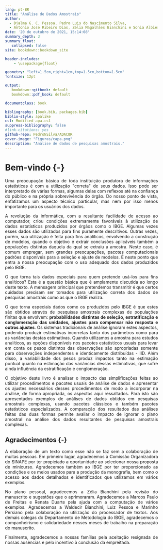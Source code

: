 ```yaml
--- 
lang: pt-BR
title: "Análise de Dados Amostrais"
author: 
  - Djalma G. C. Pessoa, Pedro Luis do Nascimento Silva,
  - Antonio José Ribeiro Dias, Zélia Magalhães Bianchini e Sonia Albieri
date: '20 de outubro de 2021, 15:14:08'
summary_depth: 3
summary_float:
   collapsed: false
site: bookdown::bookdown_site

header-includes:
    - \usepackage{float}

geometry: "left=1.5cm,right=1cm,top=1.5cm,bottom=1.5cm"
fontsize: 12pt

output:
   bookdown::gitbook: default
   bookdown::pdf_book: default

documentclass: book          

bibliography: [book.bib, packages.bib]
biblio-style: apalike
csl: Modified-apa.csl
suppress-bibliography: false
#link-citations: yes
github-repo: PedroNSilva/ADACOR
cover-image: "Figuras/capa.png"
description: "Análise de dados de pesquisas amostrais."
---
```


# Bem-vindo {-}
<div style="text-align: justify">
Uma preocupação básica de toda instituição produtora de informações estatísticas é com a utilização "correta" de seus dados. Isso pode ser interpretado de várias formas, algumas delas com reflexos até na confiança do público e na
própria sobrevivência do órgão. Do nosso ponto de vista, enfatizamos um aspecto
técnico particular, mas nem por isso menos importante para os usuários dos dados.

A revolução da informática, com a resultante facilidade de acesso ao computador, criou condições extremamente favoráveis à utilização de dados estatísticos produzidos por órgãos como o IBGE. Algumas vezes esses dados são utilizados para fins puramente descritivos. Outras vezes, porém, sua utilização é feita para fins analíticos, envolvendo a construção de modelos, quando o objetivo é extrair conclusões aplicáveis também a populações distintas daquela da qual se extraiu a amostra. Neste caso, é comum empregar, sem grandes preocupações, pacotes
computacionais padrões disponíveis para a seleção e ajuste de modelos. É neste ponto que entra a nossa preocupação com o uso adequado dos dados produzidos pelo IBGE.

O que torna tais dados especiais para quem pretende usá-los para fins
analíticos? Esta é a questão básica que é amplamente discutida ao longo deste texto. A mensagem principal que pretendemos transmitir é que certos cuidados precisam ser tomados para utilização correta dos dados de pesquisas amostrais como as que o IBGE realiza.

O que torna especiais dados como os produzidos pelo IBGE é que estes são obtidos através de pesquisas amostrais complexas de populações finitas que envolvem: **probabilidades distintas de seleção, estratificação e conglomeração das unidades, ajustes para compensar não resposta e outros ajustes**. Os sistemas
tradicionais de análise ignoram estes aspectos, podendo produzir estimativas incorretas tanto dos parâmetros como para as variâncias destas estimativas. Quando utilizamos a amostra para estudos analíticos, as opções disponíveis nos pacotes estatísticos usuais para levar em conta os pesos distintos das observações são apropriadas somente para observações independentes e identicamente distribuídas - IID. Além disso, a variabilidade dos pesos produz
impactos tanto na estimação pontual quanto na estimação das variâncias dessas estimativas, que sofre ainda influência da estratificação e conglomeração.

O objetivo deste livro é analisar o impacto das simplificações feitas ao utilizar procedimentos e pacotes usuais de análise de dados e apresentar os ajustes necessários desses procedimentos de modo a incorporar na análise, de forma apropriada, os aspectos aqui ressaltados. Para isto são apresentados exemplos de análises de dados obtidos em pesquisas amostrais complexas, usando pacotes clássicos e também pacotes estatísticos especializados. A comparação
dos resultados das análises feitas das duas formas permite avaliar o impacto de ignorar o plano amostral na análise dos dados resultantes de pesquisas amostrais complexas.

## Agradecimentos {-}

A elaboração de um texto como esse não se faz sem a colaboração de muitas pessoas. Em primeiro lugar, agradecemos à Comissão Organizadora do SINAPE por ter propiciado a oportunidade ao selecionar nossa proposta de minicurso. Agradecemos também ao IBGE por ter proporcionado as condições e os meios usados para a produção da monografia, bem como o acesso aos dados detalhados e identificados que utilizamos em vários exemplos.

No plano pessoal, agradecemos a Zélia Bianchini pela revisão do manuscrito e sugestões que o aprimoraram. Agradecemos a Marcos Paulo de Freitas e Renata Duarte pela ajuda com a computação de vários exemplos. Agradecemos a Waldecir Bianchini, Luiz Pessoa e Marinho Persiano pela colaboração na utilização do processador de textos. Aos demais colegas do Departamento de Metodologia do IBGE, agradecemos o companheirismo e solidariedade nesses meses de trabalho na preparação do manuscrito.

Finalmente, agradecemos a nossas famílias pela aceitação resignada de nossas ausências e pelo incentivo à conclusão da empreitada.
